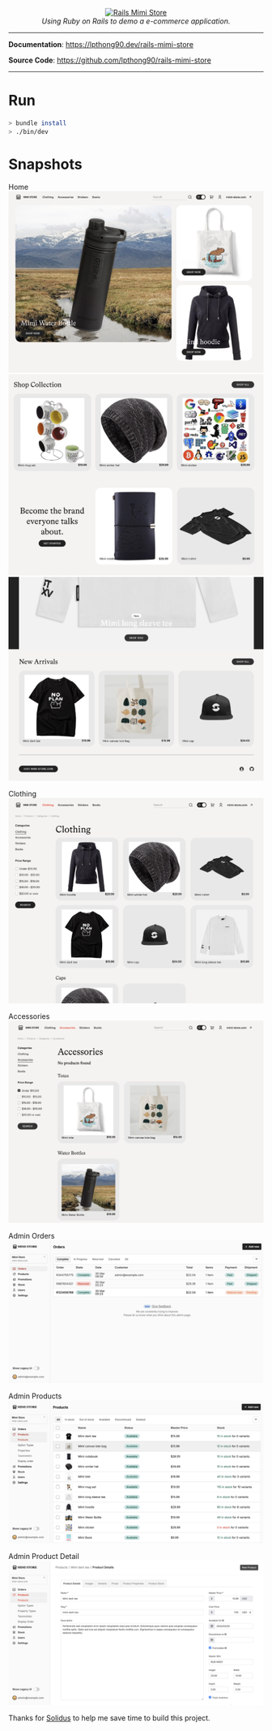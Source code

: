<p align="center">
  <a href="https://github.com/lpthong90/rails-mimi-store">
    <img style="width: 500px;"  src="https://lpthong90.dev/rails-mimi-store/assets/images/mimi_store.jpg" alt="Rails Mimi Store">
  </a>
  <br>
  <em>Using Ruby on Rails to demo a e-commerce application.</em>
</p>
<!--more-->

---

**Documentation**: <a href="https://lpthong90.dev/rails-mimi-store" target="_blank">https://lpthong90.dev/rails-mimi-store</a>

**Source Code**: <a href="https://github.com/lpthong90/rails-mimi-store" target="_blank">https://github.com/lpthong90/rails-mimi-store</a>

---

<!-- # Features -->

# Run

```bash
> bundle install
> ./bin/dev
```

# Snapshots

Home
<img src="assets/images/screenshots/1_home.png" alt="Home">
<img src="assets/images/screenshots/2_home.png" alt="Home">
<img src="assets/images/screenshots/3_home.png" alt="Home">

Clothing
<img src="assets/images/screenshots/4_clothing.png" alt="Home">

Accessories
<img src="assets/images/screenshots/5_accessories.png" alt="Home">

Admin Orders
<img src="assets/images/screenshots/6_admin_orders.png" alt="Home">

Admin Products
<img src="assets/images/screenshots/7_admin_products.png" alt="Home">

Admin Product Detail
<img src="assets/images/screenshots/8_admin_product_detail.png" alt="Home">

<!-- # Video demo: -->

Thanks for [Solidus](https://github.com/solidusio/solidus) to help me save time to build this project.
